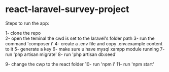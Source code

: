 # react-laravel-survey-project

Steps to run the app:

1- clone the repo <br/>
2- open the teminal the cwd is set to the laravel's folder path
3- run the command 'composer i'
4- create a .env file and copy .env.example content to it
5- generate a key
6- make sure u have mysql xampp module running
7- run 'php artisan migrate'
8- run 'php artisan db:seed'

9- change the cwp to the react folder
10- run 'npm i'
11- run 'npm start'
